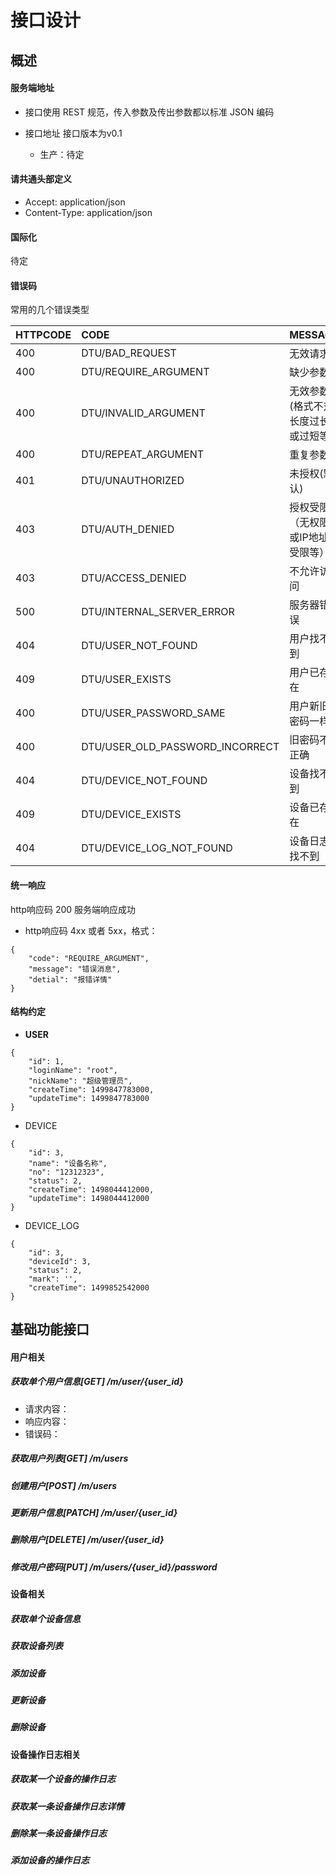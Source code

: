 # 接口设计

## 概述

#### **服务端地址**

* 接口使用 REST 规范，传入参数及传出参数都以标准 JSON 编码
* 接口地址 接口版本为v0.1

  * 生产：待定

#### 请共通头部定义

* Accept: application/json
* Content-Type: application/json

#### 国际化

待定

#### 错误码

常用的几个错误类型

| HTTPCODE | CODE | MESSAGE |
| :--- | :--- | :--- |
| 400 | DTU/BAD\_REQUEST | 无效请求 |
| 400 | DTU/REQUIRE\_ARGUMENT | 缺少参数 |
| 400 | DTU/INVALID\_ARGUMENT | 无效参数\(格式不对,长度过长或过短等\) |
| 400 | DTU/REPEAT\_ARGUMENT | 重复参数 |
| 401 | DTU/UNAUTHORIZED | 未授权\(默认\) |
| 403 | DTU/AUTH\_DENIED | 授权受限（无权限或IP地址受限等） |
| 403 | DTU/ACCESS\_DENIED | 不允许访问 |
| 500 | DTU/INTERNAL\_SERVER\_ERROR | 服务器错误 |
| 404 | DTU/USER\_NOT\_FOUND | 用户找不到 |
| 409 | DTU/USER\_EXISTS | 用户已存在 |
| 400 | DTU/USER\_PASSWORD\_SAME | 用户新旧密码一样 |
| 400 | DTU/USER\_OLD\_PASSWORD\_INCORRECT | 旧密码不正确 |
| 404 | DTU/DEVICE\_NOT\_FOUND | 设备找不到 |
| 409 | DTU/DEVICE\_EXISTS | 设备已存在 |
| 404 | DTU/DEVICE\_LOG\_NOT\_FOUND | 设备日志找不到 |

#### 统一响应

http响应码 200 服务端响应成功

* http响应码 4xx 或者 5xx，格式：

```
{
    "code": "REQUIRE_ARGUMENT",
    "message": "错误消息",
    "detial": "报错详情"
}
```

#### 结构约定

* **USER**

```
{
    "id": 1,
    "loginName": "root",
    "nickName": "超级管理员",
    "createTime": 1499847783000,
    "updateTime": 1499847783000
}
```

* DEVICE

```
{
    "id": 3,
    "name": "设备名称",
    "no": "12312323",
    "status": 2,
    "createTime": 1498044412000,
    "updateTime": 1498044412000
}
```

* DEVICE\_LOG

```
{
    "id": 3,
    "deviceId": 3,
    "status": 2,
    "mark": '',
    "createTime": 1499852542000
}
```

## 基础功能接口

#### 用户相关

##### 获取单个用户信息\[GET\] /m/user/{user\_id}

* 请求内容：
* 响应内容：
* 错误码：

##### 获取用户列表\[GET\] /m/users

##### 创建用户\[POST\] /m/users

##### 更新用户信息\[PATCH\] /m/user/{user\_id}

##### 删除用户\[DELETE\] /m/user/{user\_id}

##### 修改用户密码\[PUT\] /m/users/{user\_id}/password

#### 设备相关

##### 获取单个设备信息

##### 获取设备列表

##### 添加设备

##### 更新设备

##### 删除设备

#### 设备操作日志相关

##### 获取某一个设备的操作日志

##### 获取某一条设备操作日志详情

##### 删除某一条设备操作日志

##### 添加设备的操作日志



